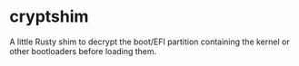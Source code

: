 # cryptshim
A little Rusty shim to decrypt the boot/EFI partition containing the kernel or other bootloaders before loading them.
